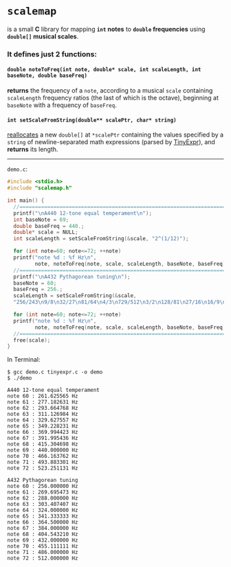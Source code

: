 # `scalemap`
is a small **C** library
for mapping **`int` notes** to **`double` frequencies** using **`double[]` musical scales**.

### It defines just 2 functions:

#### `double noteToFreq(int note, double* scale, int scaleLength, int baseNote, double baseFreq)`
**returns** the frequency of a `note`, according to a musical `scale` containing `scaleLength` frequency ratios (the last of which is the octave), beginning at `baseNote` with a frequency of `baseFreq`.

#### `int setScaleFromString(double** scalePtr, char* string)`
[reallocates](https://en.cppreference.com/w/c/memory/realloc) a new `double[]` at `*scalePtr` containing the values
specified by a `string` of newline-separated math expressions (parsed by [TinyExpr](https://codeplea.com/tinyexpr)), and **returns** its length.

---

`demo.c`:
```c
#include <stdio.h>
#include "scalemap.h"

int main() {
  //===========================================================================
  printf("\nA440 12-tone equal temperament\n");
  int baseNote = 69;
  double baseFreq = 440.;
  double* scale = NULL;
  int scaleLength = setScaleFromString(&scale, "2^(1/12)");

  for (int note=60; note<=72; ++note)
  printf("note %d : %f Hz\n",
         note, noteToFreq(note, scale, scaleLength, baseNote, baseFreq));
  //===========================================================================    
  printf("\nA432 Pythagorean tuning\n");
  baseNote = 60;
  baseFreq = 256.;
  scaleLength = setScaleFromString(&scale,
  "256/243\n9/8\n32/27\n81/64\n4/3\n729/512\n3/2\n128/81\n27/16\n16/9\n243/128\n2");

  for (int note=60; note<=72; ++note)
  printf("note %d : %f Hz\n",
         note, noteToFreq(note, scale, scaleLength, baseNote, baseFreq));
  //===========================================================================  
  free(scale);
}
```
In Terminal:
```console
$ gcc demo.c tinyexpr.c -o demo
$ ./demo

A440 12-tone equal temperament
note 60 : 261.625565 Hz
note 61 : 277.182631 Hz
note 62 : 293.664768 Hz
note 63 : 311.126984 Hz
note 64 : 329.627557 Hz
note 65 : 349.228231 Hz
note 66 : 369.994423 Hz
note 67 : 391.995436 Hz
note 68 : 415.304698 Hz
note 69 : 440.000000 Hz
note 70 : 466.163762 Hz
note 71 : 493.883301 Hz
note 72 : 523.251131 Hz

A432 Pythagorean tuning
note 60 : 256.000000 Hz
note 61 : 269.695473 Hz
note 62 : 288.000000 Hz
note 63 : 303.407407 Hz
note 64 : 324.000000 Hz
note 65 : 341.333333 Hz
note 66 : 364.500000 Hz
note 67 : 384.000000 Hz
note 68 : 404.543210 Hz
note 69 : 432.000000 Hz
note 70 : 455.111111 Hz
note 71 : 486.000000 Hz
note 72 : 512.000000 Hz
```
